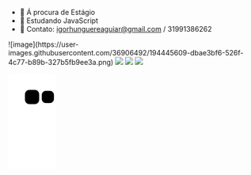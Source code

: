  - 🔭 Á procura de Estágio
 - 🌱 Estudando JavaScript
 - 👯 Contato: igorhunguereaguiar@gmail.com / 31991386262
 
 <div class="center">
 ![image](https://user-images.githubusercontent.com/36906492/194445609-dbae3bf6-526f-4c77-b89b-327b5fb9ee3a.png)
  <a href="https://instagram.com/igorhunguere" target="_blank"><img src="https://img.shields.io/badge/-Instagram-%23E4405F?style=for-the-badge&logo=instagram&logoColor=white" target="_blank"></a>
   <a href = "mailto:igor.tssa@hotmail.com"><img src="https://img.shields.io/badge/-Gmail-%23333?style=for-the-badge&logo=gmail&logoColor=white" target="_blank"></a>
   <a href="https://www.linkedin.com/in/igor-hunguere-b13999167" target="_blank"><img src="https://img.shields.io/badge/-LinkedIn-%230077B5?style=for-the-       badge&logo=linkedin&logoColor=white" target="_blank"></a> 
  </div>

<div> 
  
 
  ![Snake animation](https://github.com/rafaballerini/rafaballerini/blob/output/github-contribution-grid-snake.svg)


 
</div>
